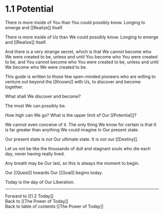 # 1.1 Potential

There is more inside of You than You could possibly know.  Longing to emerge and [[Realize]] Itself.

There is more inside of Us than We could possibly know. Longing to emerge and [[Realize]] Itself. 

And there is a very strange secret, which is that We cannot become who We were created to be, unless and until You become who You were created to be, and You cannot become who You were created to be, unless and until We become who We were created to be. 

This guide is written to those few open-minded pioneers who are willing to venture out beyond the [[Known]] with Us, to discover and become together. 

What shall We discover and become? 

The most We can possibly be. 

How high can We go? What is the upper limit of Our [[Potential]]?

We cannot even conceive of it. The only thing We know for certain is that It is far greater than anything We could imagine in Our present state. 

Our present state is not Our ultimate state. It is not our [[Destiny]]. 

Let us not be like the thousands of dull and stagnant souls who die each day, never having really lived. 

Any breath may be Our last, so this is always the moment to begin. 

Our [[Quest]] towards Our [[Goal]] begins today. 

Today is the day of Our Liberation. 

___

Forward to [[1.2 Today]]  
Back to [[The Power of Today]]  
Back to table of contents [[The Power of Today]]  

